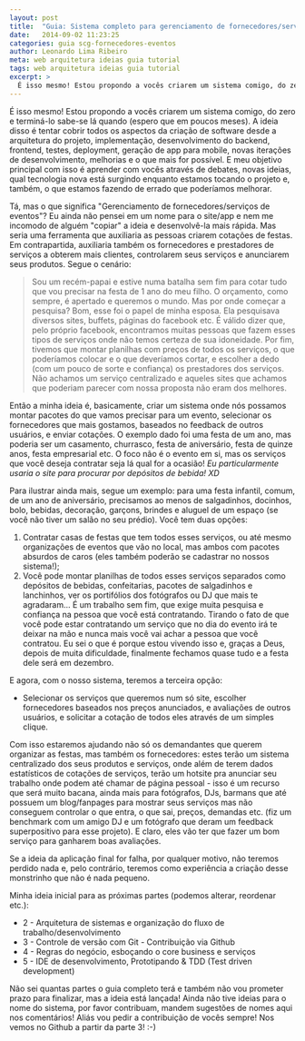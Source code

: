 ```yaml
---
layout: post
title:  "Guia: Sistema completo para gerenciamento de fornecedores/serviços de eventos - Parte #01 de ?"
date:   2014-09-02 11:23:25
categories: guia scg-fornecedores-eventos
author: Leonardo Lima Ribeiro
meta: web arquitetura ideias guia tutorial
tags: web arquitetura ideias guia tutorial
excerpt: >
  É isso mesmo! Estou propondo a vocês criarem um sistema comigo, do zero!
---
```

É isso mesmo! Estou propondo a vocês criarem um sistema comigo, do zero e terminá-lo sabe-se lá quando (espero
que em poucos meses). A ideia disso é tentar cobrir todos os aspectos da criação de software desde a arquitetura
do projeto, implementação, desenvolvimento do backend, frontend, testes, deployment, geração de app para mobile,
novas iterações de desenvolvimento, melhorias e o que mais for possível. E meu objetivo principal com isso é aprender com
vocês através de debates, novas ideias, qual tecnologia nova está surgindo enquanto estamos tocando o projeto e,
também, o que estamos fazendo de errado que poderíamos melhorar.

Tá, mas o que significa "Gerenciamento de fornecedores/serviços de eventos"? Eu ainda não pensei em um nome para
o site/app e nem me incomodo de alguém "copiar" a ideia e desenvolvê-la mais rápida. Mas seria uma ferramenta
que auxiliaria as pessoas criarem cotações de festas. Em contrapartida, auxiliaria também os fornecedores
e prestadores de serviços a obterem mais clientes, controlarem seus serviços e anunciarem seus produtos.
Segue o cenário:

> Sou um recém-papai e estive numa batalha sem fim para cotar tudo que vou precisar na festa de
1 ano do meu filho. O orçamento, como sempre, é apertado e queremos o mundo. Mas por onde começar a pesquisa?
Bom, esse foi o papel de minha esposa. Ela pesquisava diversos sites, buffets, páginas do facebook etc. É válido dizer que,
pelo próprio facebook, encontramos muitas pessoas que fazem esses tipos de serviços onde não temos certeza de
sua idoneidade. Por fim, tivemos que montar planilhas com preços de todos os serviços, o que poderíamos colocar
e o que deveríamos cortar, e escolher a dedo (com um pouco de sorte e confiança) os prestadores dos serviços.
Não achamos um serviço centralizado e aqueles sites que achamos que poderiam parecer com nossa proposta não eram dos melhores.

Então a minha ideia é, basicamente, criar um sistema onde nós possamos montar pacotes do que vamos precisar para um
evento, selecionar os fornecedores que mais gostamos, baseados no feedback de outros usuários, e enviar cotações.
O exemplo dado foi uma festa de um ano, mas poderia ser um casamento, churrasco, festa de aniversário, festa de
quinze anos, festa empresarial etc. O foco não é o evento em si, mas os serviços que você deseja contratar seja lá
qual for a ocasião! *Eu particularmente usaria o site para procurar por depósitos de bebida! XD*

Para ilustrar ainda mais, segue um exemplo: para uma festa infantil, comum, de um ano de aniversário, precisamos ao menos de
salgadinhos, docinhos, bolo, bebidas, decoração, garçons, brindes e aluguel de um espaço (se você não tiver um salão no
seu prédio). Você tem duas opções:

1. Contratar casas de festas que tem todos esses serviços, ou até mesmo organizações de eventos
que vão no local, mas ambos com pacotes absurdos de caros (eles também poderão se cadastrar no nossos sistema!);
2. Você pode montar planilhas de todos esses serviços separados como depósitos de bebidas, confeitarias, pacotes de
salgadinhos e lanchinhos, ver os portifólios dos fotógrafos ou DJ que mais te agradaram... É um trabalho sem fim,
que exige muita pesquisa e confiança na pessoa que você está contratando. Tirando o fato de que você
pode estar contratando um serviço que no dia do evento irá te deixar na mão e nunca mais você vai achar a pessoa que você
contratou. Eu sei o que é porque estou vivendo isso e, graças a Deus, depois de muita dificuldade, finalmente fechamos
quase tudo e a festa dele será em dezembro.

E agora, com o nosso sistema, teremos a terceira opção:

* Selecionar os serviços que queremos num só site, escolher fornecedores baseados nos preços anunciados, e
avaliações de outros usuários, e solicitar a cotação de todos eles através de um simples clique.

Com isso estaremos ajudando não só os demandantes que querem organizar as festas, mas também os fornecedores: estes terão
um sistema centralizado dos seus produtos e serviços, onde além de terem dados estatísticos de cotações de serviços, terão um
hotsite pra anunciar seu trabalho onde podem até chamar de página pessoal - isso é um recurso que será muito bacana, ainda mais
para fotógrafos, DJs, barmans que até possuem um blog/fanpages para mostrar seus serviços mas não conseguem controlar o que
entra, o que sai, preços, demandas etc. (fiz um benchmark com um amigo DJ e um fotógrafo que deram um feedback superpositivo para
esse projeto). E claro, eles vão ter que fazer um bom serviço para ganharem boas avaliações.

Se a ideia da aplicação final for falha, por qualquer motivo, não teremos perdido nada e, pelo contrário, teremos como experiência
a criação desse monstrinho que não é nada pequeno.

Minha ideia inicial para as próximas partes (podemos alterar, reordenar etc.):

* 2 - Arquitetura de sistemas e organização do fluxo de trabalho/desenvolvimento
* 3 - Controle de versão com Git - Contribuição via Github
* 4 - Regras do negócio, esboçando o core business e serviços
* 5 - IDE de desenvolvimento, Prototipando & TDD (Test driven development)

Não sei quantas partes o guia completo terá e também não vou prometer prazo para finalizar, mas a ideia está lançada! Ainda
não tive ideias para o nome do sistema, por favor contribuam, mandem sugestões de nomes aqui nos comentários! Aliás vou pedir a
contribuição de vocês sempre! Nos vemos no Github a partir da parte 3! :-)
